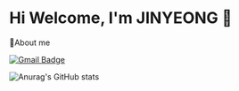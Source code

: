 # Hi Welcome, I'm JINYEONG 👋

💾About me

[![Gmail Badge](https://img.shields.io/badge/Gmail-d14836?style=flat-square&logo=Gmail&logoColor=white&link=mailto:wkddud1793)](wkddud1793@gmail.com)

![Anurag's GitHub stats](https://github-readme-stats.vercel.app/api?username=jinyeong001&show_icons=true&theme=radical)

<!--
- 🔭 I’m currently working on ...
- 🌱 I’m currently learning ...
- 👯 I’m looking to collaborate on ...
- 🤔 I’m looking for help with ...
- 💬 Ask me about ...
- 📫 How to reach me: ...
- 😄 Pronouns: ...
- ⚡ Fun fact: ...
-->
